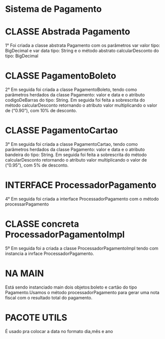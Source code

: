 

# Sistema de Pagamento 


# CLASSE Abstrada Pagamento

1° Foi criada a classe abstrata Pagamento com os parâmetros var valor tipo: BigDecimal e var data tipo:  String e o método abstrato calcularDesconto do tipo: BigDecimal


# CLASSE PagamentoBoleto
2° Em seguida foi criada a classe PagamentoBoleto, tendo como parâmetros herdados da classe Pagamento: valor e data e o atributo codigoDeBarras do tipo: String. Em seguida foi feita a sobrescrita do método calcularDesconto retornando o atributo valor multiplicando o valor de (“0.90”), com 10% de desconto.


# CLASSE PagamentoCartao
3° Em seguida foi criada a classe PagamentoCartao, tendo como parâmetros herdados da classe Pagamento: valor e data e o atributo bandeira do tipo: String. Em seguida foi feita a sobrescrita do método calcularDesconto retornando o atributo valor multiplicando o valor de (“0.95”), com 5% de desconto.


# INTERFACE ProcessadorPagamento
4° Em seguida foi criada a interface ProcessadorPagamento com o método processarPagamento 

# CLASSE concreta ProcessadorPagamentoImpl 
5º Em seguida foi a criada a classe ProcessadorPagamentoImpl tendo com instancia a inrface ProcessadorPagamento.

# NA MAIN
Está sendo instanciado main dois objetos:boleto e cartão do tipo Pagamento.Usamos o método processadorPagamento para gerar 
uma nota fiscal com o resultado total do pagamento.

# PACOTE UTILS
É usado pra colocar a data no formato dia,mês e ano



